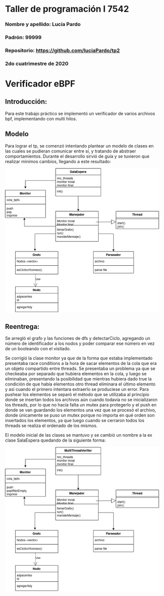 # Taller de programación I 7542

### Nombre y apellido: Lucía Pardo

### Padrón: 99999

### Repositorio: https://github.com/luciaPardo/tp2

### 2do cuatrimestre de 2020

# Verificador eBPF

## Introducción: 
Para este trabajo práctico se implementó un verificador de varios archivos bpf, implementando con multi hilos. 

## Modelo

Para lograr el tp, se comenzó intentando plantear un modelo de clases en las cuales se pudieran comunicar entre sí, y tratando de abstraer comportamientos. Durante el desarrollo sirvió de guía y se tuvieron que realizar mínimos cambios, llegando a este resultado:



![Diagrama clases](diagramaClases.png)



## Reentrega:

Se arregló el grafo y las funciones de dfs y detectarCiclo, agregando un número de identificador a los nodos y poder comparar ese número en vez de un booleando con el visitado. 

Se corrigió la clase monitor ya que de la forma que estaba implementado presentaba race conditions a la hora de sacar elementos de la cola que era un objeto compartido entre threads. Se presentaba un problema ya que se checkeaba por separado que hubiera elementos en la cola, y luego se eliminaban, presentando la posibilidad que mientras hubiera dado true la condición de que había elementos otro thread eliminara el último elemento y así cuando el primero intentara extraerlo se produciese un error. Para pushear los elementos se separó el método que se utilizaba al principio donde se insertan todos los archivos aún cuando todavía no se inicializaron los threads, por lo que no hacía falta un mutex para protegerlo y el push en donde se van guardando los elementos una vez que se procesó el archivo, donde únicamente se puso un mutex porque no importa en qué orden son insertados los elementos, ya que luego cuando se cerraron todos los threads se realiza el ordenado de los mismos. 

El modelo inicial de las clases se mantuvo y se cambió un nombre a la ex clase SalaEspera quedando de la siguiente forma:



![Diagrama clases](Reentrega.png)
